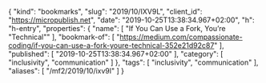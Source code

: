 {
  "kind": "bookmarks",
  "slug": "2019/10/IXV9L",
  "client_id": "https://micropublish.net",
  "date": "2019-10-25T13:38:34.967+02:00",
  "h": "h-entry",
  "properties": {
    "name": [
      "If You Can Use a Fork, You’re \"Technical\""
    ],
    "bookmark-of": [
      "https://medium.com/compassionate-coding/if-you-can-use-a-fork-youre-technical-352e21d92c87"
    ],
    "published": [
      "2019-10-25T13:38:34.967+02:00"
    ],
    "category": [
      "inclusivity",
      "communication"
    ]
  },
  "tags": [
    "inclusivity",
    "communication"
  ],
  "aliases": [
    "/mf2/2019/10/ixv9l"
  ]
}
